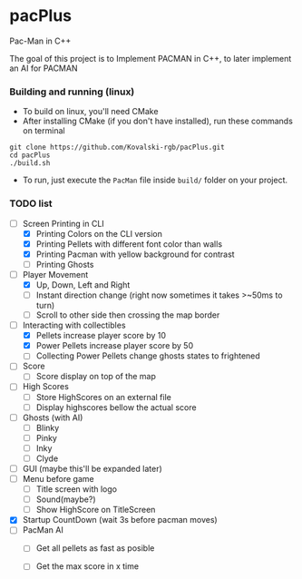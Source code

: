 # pacPlus
Pac-Man in C++

The goal of this project is to Implement PACMAN in C++, to later implement an AI for PACMAN

### Building and running (linux)
 - To build on linux, you'll need CMake
 - After installing CMake (if you don't have installed), run these commands on terminal
```
git clone https://github.com/Kovalski-rgb/pacPlus.git
cd pacPlus
./build.sh
```

 - To run, just execute the `PacMan` file inside `build/` folder on your project. 

### TODO list
- [ ] Screen Printing in CLI
  - [x] Printing Colors on the CLI version
  - [x] Printing Pellets with different font color than walls
  - [x] Printing Pacman with yellow background for contrast
  - [ ] Printing Ghosts
- [ ] Player Movement
  - [x] Up, Down, Left and Right
  - [ ] Instant direction change (right now sometimes it takes >~50ms to turn)
  - [ ] Scroll to other side then crossing the map border
- [ ] Interacting with collectibles
  - [x] Pellets increase player score by 10
  - [x] Power Pellets increase player score by 50
  - [ ] Collecting Power Pellets change ghosts states to frightened
- [ ] Score
  - [ ] Score display on top of the map
- [ ] High Scores
  - [ ] Store HighScores on an external file
  - [ ] Display highscores bellow the actual score
- [ ] Ghosts (with AI)
  - [ ] Blinky 
  - [ ] Pinky
  - [ ] Inky
  - [ ] Clyde
- [ ] GUI (maybe this'll be expanded later)
- [ ] Menu before game
  - [ ] Title screen with logo
  - [ ] Sound(maybe?)
  - [ ] Show HighScore on TitleScreen
- [x] Startup CountDown (wait 3s before pacman moves)
- [ ] PacMan AI
  - [ ] Get all pellets as fast as posible
  - [ ] Get the max score in x time


